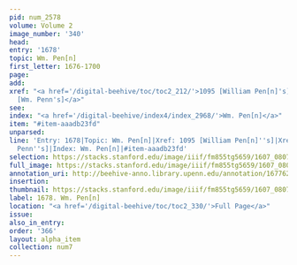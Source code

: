 ```yaml
---
pid: num_2578
volume: Volume 2
image_number: '340'
head:
entry: '1678'
topic: Wm. Pen[n]
first_letter: 1676-1700
page:
add:
xref: "<a href='/digital-beehive/toc/toc2_212/'>1095 [William Pen[n]'s]</a>|<a href='/digital-beehive/toc/toc2_361/'>1970
  [Wm. Penn's]</a>"
see:
index: "<a href='/digital-beehive/index4/index_2968/'>Wm. Pen[n]</a>"
item: "#item-aaadb23fd"
unparsed:
line: 'Entry: 1678|Topic: Wm. Pen[n]|Xref: 1095 [William Pen[n]''s]|Xref: 1970 [Wm.
  Penn''s]|Index: Wm. Pen[n]|#item-aaadb23fd'
selection: https://stacks.stanford.edu/image/iiif/fm855tg5659/1607_0807/827,1923,2976,1518/full/0/default.jpg
full_image: https://stacks.stanford.edu/image/iiif/fm855tg5659/1607_0807/full/full/0/default.jpg
annotation_uri: http://beehive-anno.library.upenn.edu/annotation/1677621725572
insertion:
thumbnail: https://stacks.stanford.edu/image/iiif/fm855tg5659/1607_0807/827,1923,600,180/250,/0/default.jpg
label: 1678. Wm. Pen[n]
location: "<a href='/digital-beehive/toc/toc2_330/'>Full Page</a>"
issue:
also_in_entry:
order: '366'
layout: alpha_item
collection: num7
---
```


